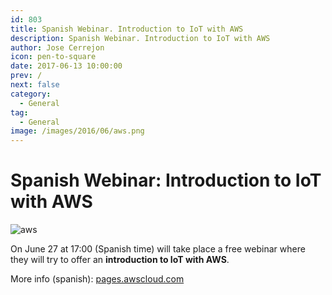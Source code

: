 ```yaml
---
id: 803
title: Spanish Webinar. Introduction to IoT with AWS
description: Spanish Webinar. Introduction to IoT with AWS
author: Jose Cerrejon
icon: pen-to-square
date: 2017-06-13 10:00:00
prev: /
next: false
category:
  - General
tag:
  - General
image: /images/2016/06/aws.png
---
```


# Spanish Webinar: Introduction to IoT with AWS

![aws](/images/2016/06/aws.png)

On June 27 at 17:00 (Spanish time) will take place a free webinar where they will try to offer an **introduction to IoT with AWS**.

More info (spanish): [pages.awscloud.com](https://pages.awscloud.com/webinar-introiot-20170627.html)
